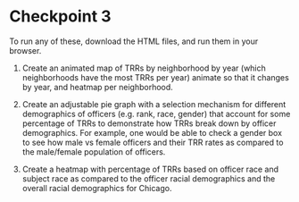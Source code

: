 # Checkpoint 3
 
To run any of these, download the HTML files, and run them in your browser. 

1. Create an animated map of TRRs by neighborhood by year (which neighborhoods have the most TRRs per year) animate so that it changes by year, and heatmap per neighborhood.

 
2. Create an adjustable pie graph with a selection mechanism for different demographics of officers (e.g. rank, race, gender) that account for some percentage of TRRs to demonstrate how TRRs break down by officer demographics. For example, one would be able to check a gender box to see how male vs female officers and their TRR rates as compared to the male/female population of officers. 


3. Create a heatmap with percentage of TRRs based on officer race and subject race as compared to the officer racial demographics and the overall racial demographics for Chicago. 
